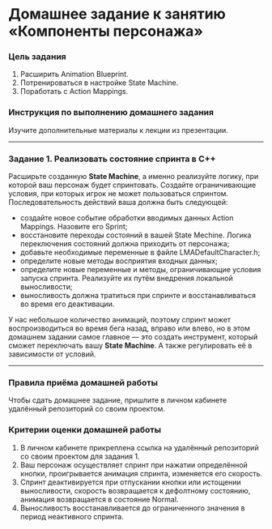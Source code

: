 # Домашнее задание к занятию «Компоненты персонажа»

### Цель задания

1. Расширить Animation Blueprint.
2. Потренироваться в настройке State Machine.
3. Поработать с Action Mappings.


### Инструкция по выполнению домашнего задания

Изучите дополнительные материалы к лекции из презентации.

------

### Задание 1. Реализовать состояние спринта в С++

Расширьте созданную <b>State Machine</b>, а именно реализуйте логику, при которой ваш персонаж будет спринтовать. Создайте ограничивающие условия, при которых игрок не может пользоваться спринтом. Последовательность действий ваша должна быть следующей:
* создайте новое событие обработки вводимых данных Action Mappings. Назовите его Sprint;
* восстановите переходы состояний в вашей State Mechine. Логика переключения состояний должна приходить от персонажа;
* добавьте необходимые переменные в файле LMADefaultCharacter.h;
* определите новые методы восприятия входных данных;
* определите новые переменные и методы, ограничивающие условия запуска спринта. Реализуйте их путём внедрения локальной выносливости;
* выносливость должна тратиться при спринте и восстанавливаться во время его деактивации.

У нас небольшое количество анимаций, поэтому спринт может воспроизводиться во время бега назад, вправо или влево, но в этом домашнем задании самое главное — это создать инструмент, который сможет переключать вашу <b>State Machine</b>. А также регулировать её в зависимости от условий.

------

### Правила приёма домашней работы

Чтобы сдать домашнее задание, пришлите в личном кабинете удалённый репозиторий со своим проектом.

### Критерии оценки домашней работы

1. В личном кабинете прикреплена ссылка на удалённый репозиторий со своим проектом для задания 1.
2. Ваш персонаж осуществляет спринт при нажатии определённой кнопки, проигрывается анимация спринта, изменяется его скорость. 
3. Спринт деактивируется при отпускании кнопки или истощении выносливости, скорость возвращается к дефолтному состоянию, анимация возвращается в состояние Normal.
4. Выносливость восстанавливается до ограниченного значения в период неактивного спринта.
